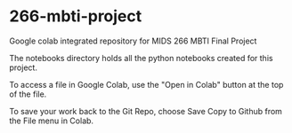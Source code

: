 # 266-mbti-project
Google colab integrated repository for MIDS 266 MBTI Final Project

The notebooks directory holds all the python notebooks created for this project.


To access a file in Google Colab, use the "Open in Colab" button at the top of the file.

To save your work back to the Git Repo, choose Save Copy to Github from the File menu in Colab.


